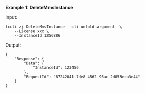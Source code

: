 **Example 1: DeleteMmsInstance**



Input: 

```
tccli zj DeleteMmsInstance --cli-unfold-argument  \
    --License xxx \
    --InstanceId 1256886
```

Output: 
```
{
    "Response": {
        "Data": {
            "InstanceId": 123456
        },
        "RequestId": "87242041-7de8-4562-96ac-2d853eca3e44"
    }
}
```

